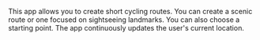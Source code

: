This app allows you to create short cycling routes. You can create a scenic route or one focused on sightseeing landmarks. You can also choose a starting point. The app continuously updates the user's current location.
